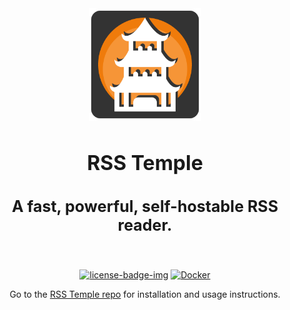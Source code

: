 <div align="center">
  <img src=".github/resources/logo.png" height="180px" width="auto" alt="rss temple logo">
  <br />
  <h2 style="font-size: 32px;">
    RSS Temple
  </h2>

  <h3 style="font-size: 25px;">
    A fast, powerful, self-hostable RSS reader.
  </h3>
  <br/>

[![license-badge-img]][license-badge]
[![Docker][docker-pulls-badge-img]][docker-pulls-badge]

  </div>
</div>

<div align="center">
  Go to the <a href="https://github.com/murrple-1/rss_temple">RSS Temple repo</a> for installation and usage instructions.
</div>

[license-badge-img]: https://img.shields.io/github/license/murrple-1/ansible-collection-rss-temple?style=for-the-badge&color=a32d2a
[license-badge]: LICENSE
[docker-pulls-badge-img]: https://img.shields.io/docker/pulls/murraychristopherson/rss_temple?style=for-the-badge&label=pulls
[docker-pulls-badge]: https://hub.docker.com/r/murraychristopherson/rss_temple
